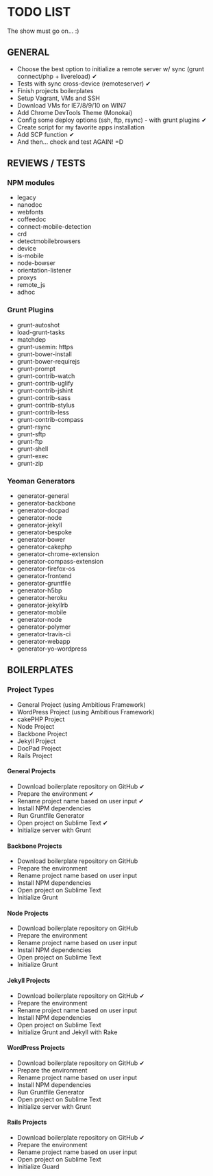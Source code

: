 # TODO LIST

The show must go on... :)

## GENERAL

* Choose the best option to initialize a remote server w/ sync (grunt connect/php + livereload) ✔
* Tests with sync cross-device (remoteserver) ✔
* Finish projects boilerplates
* Setup Vagrant, VMs and SSH
* Download VMs for IE7/8/9/10 on WIN7
* Add Chrome DevTools Theme (Monokai)
* Config some deploy options (ssh, ftp, rsync) - with grunt plugins ✔
* Create script for my favorite apps installation
* Add SCP function ✔
* And then... check and test AGAIN! =D

## REVIEWS / TESTS

### NPM modules

* legacy
* nanodoc
* webfonts
* coffeedoc
* connect-mobile-detection
* crd
* detectmobilebrowsers
* device
* is-mobile
* node-bowser
* orientation-listener
* proxys
* remote_js
* adhoc

### Grunt Plugins

* grunt-autoshot
* load-grunt-tasks
* matchdep
* grunt-usemin: https
* grunt-bower-install
* grunt-bower-requirejs
* grunt-prompt
* grunt-contrib-watch
* grunt-contrib-uglify
* grunt-contrib-jshint
* grunt-contrib-sass
* grunt-contrib-stylus
* grunt-contrib-less
* grunt-contrib-compass
* grunt-rsync
* grunt-sftp
* grunt-ftp
* grunt-shell
* grunt-exec
* grunt-zip

### Yeoman Generators

* generator-general
* generator-backbone
* generator-docpad
* generator-node
* generator-jekyll
* generator-bespoke
* generator-bower
* generator-cakephp
* generator-chrome-extension
* generator-compass-extension
* generator-firefox-os
* generator-frontend
* generator-gruntfile
* generator-h5bp
* generator-heroku
* generator-jekyllrb
* generator-mobile
* generator-node
* generator-polymer
* generator-travis-ci
* generator-webapp
* generator-yo-wordpress


## BOILERPLATES

### Project Types

* General Project (using Ambitious Framework)
* WordPress Project (using Ambitious Framework)
* cakePHP Project
* Node Project
* Backbone Project
* Jekyll Project
* DocPad Project
* Rails Project

#### General Projects

* Download boilerplate repository on GitHub ✔
* Prepare the environment ✔
* Rename project name based on user input ✔
* Install NPM dependencies
* Run Gruntfile Generator
* Open project on Sublime Text ✔
* Initialize server with Grunt

#### Backbone Projects

* Download boilerplate repository on GitHub
* Prepare the environment
* Rename project name based on user input
* Install NPM dependencies
* Open project on Sublime Text
* Initialize Grunt

#### Node Projects

* Download boilerplate repository on GitHub
* Prepare the environment
* Rename project name based on user input
* Install NPM dependencies
* Open project on Sublime Text
* Initialize Grunt

#### Jekyll Projects

* Download boilerplate repository on GitHub ✔
* Prepare the environment
* Rename project name based on user input
* Install NPM dependencies
* Open project on Sublime Text
* Initialize Grunt and Jekyll with Rake

#### WordPress Projects

* Download boilerplate repository on GitHub ✔
* Prepare the environment
* Rename project name based on user input
* Install NPM dependencies
* Run Gruntfile Generator
* Open project on Sublime Text
* Initialize server with Grunt

#### Rails Projects

* Download boilerplate repository on GitHub ✔
* Prepare the environment
* Rename project name based on user input
* Open project on Sublime Text
* Initialize Guard
